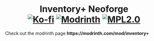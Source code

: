 <h1 align="center">Inventory+ Neoforge<br>
<a href="https://ko-fi.com/dcqout"><img src="https://img.shields.io/badge/Support me-kofi.svg?logo=ko-fi&label=Ko-fi&style=flat&color=white&suffix=%20&logoColor=white&labelColor=ff5e5b" alt="Ko-fi"></a>
<a href="https://modrinth.com/mod/inventory+"><img src="https://img.shields.io/modrinth/dt/inventory+?logo=modrinth&label=Modrinth&style=flat&color=5ca424&suffix=%20&labelColor=black" alt="Modrinth"></a>
<a href="https://github.com/dcqout/dcqinv"><img src=https://img.shields.io/badge/License-MPL2.0-blue.svg alt="MPL2.0"></a>
</h1>

<p>Check out the modrinth page <strong>https://modrinth.com/mod/inventory+</strong></p>
